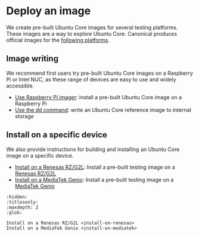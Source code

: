 # Deploy an image

We create pre-built Ubuntu Core images for several testing platforms. These images are a way to explore Ubuntu Core. Canonical produces official images for the [following platforms](https://ubuntu.com/core/docs/supported-platforms).

## Image writing

We recommend first users try pre-built Ubuntu Core images on a Raspberry Pi or Intel NUC, as these range of devices are easy to use and widely accessible.

- [Use Raspberry Pi imager](use-raspberry-pi-imager): install a pre-built Ubuntu Core image on a Raspberry Pi
- [Use the dd command](use-the-dd-command): write an Ubuntu Core reference image to internal storage

## Install on a specific device

We also provide instructions for building and installing an Ubuntu Core image on a specific device.

- [Install on a Renesas RZ/G2L](install-on-renesas): Install a pre-built testing image on a [Renesas RZ/G2L](https://www.renesas.com/en/products/microcontrollers-microprocessors/rz-mpus/rzg2l-general-purpose-mpu-dual-core-arm-cortex-a55-cpus-and-single-core-cortex-m33-cpu-3d-graphics-and)
- [Install on a MediaTek Genio](install-on-mediatek): Install a pre-built testing image on a [MediaTek Genio](https://www.mediatek.com/products/iot/genio-iot)


```{toctree}
:hidden:
:titlesonly:
:maxdepth: 2
:glob:

Install on a Renesas RZ/G2L <install-on-renesas>
Install on a MediaTek Genio <install-on-mediatek>

